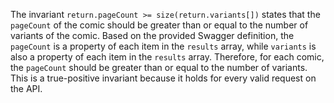 The invariant `return.pageCount >= size(return.variants[])` states that the `pageCount` of the comic should be greater than or equal to the number of variants of the comic. Based on the provided Swagger definition, the `pageCount` is a property of each item in the `results` array, while `variants` is also a property of each item in the `results` array. Therefore, for each comic, the `pageCount` should be greater than or equal to the number of variants. This is a true-positive invariant because it holds for every valid request on the API.
